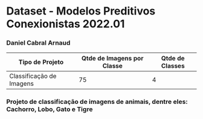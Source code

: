 # Dataset - Modelos Preditivos Conexionistas 2022.01

### Daniel Cabral Arnaud

|**Tipo de Projeto**|**Qtde de Imagens por Classe**|**Qtde de Classes**|
|--|--|--|
Classificação de Imagens| 75 | 4 |

### Projeto de classificação de imagens de animais, dentre eles: Cachorro, Lobo, Gato e Tigre
